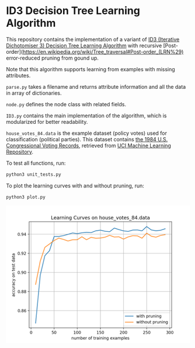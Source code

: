 # ID3 Decision Tree Learning Algorithm

This repository contains the implementation of a variant of [ID3 (Iterative Dichotomiser 3) Decision Tree Learning Algorithm](https://en.wikipedia.org/wiki/ID3_algorithm) with recursive [Post-order](https://en.wikipedia.org/wiki/Tree_traversal#Post-order_(LRN%29) error-reduced pruning from gound up.

Note that this algorithm supports learning from examples with missing attributes.

`parse.py` takes a filename and returns attribute information and all the data in array of dictionaries.

`node.py` defines the node class with related fields.

`ID3.py` contains the main implementation of the algorithm, which is modularized for better readability.

`house_votes_84.data` is the example dataset (policy votes) used for classification (political parties). This dataset contains [the 1984 U.S. Congressional Voting Records](https://archive.ics.uci.edu/ml/machine-learning-databases/voting-records/), retrieved from [UCI Machine Learning Repository](https://archive.ics.uci.edu/ml/index.php).

To test all functions, run:
```python
python3 unit_tests.py
```

To plot the learning curves with and without pruning, run:
```python
python3 plot.py
```

![alt_text](https://github.com/Albert-Z-Guo/ID3-Decision-Tree-Learning-Algorithm/blob/master/Learning%20Curves.png)

